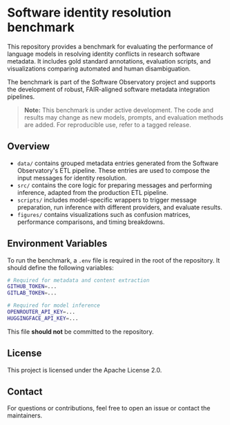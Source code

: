 # Software identity resolution benchmark

This repository provides a benchmark for evaluating the performance of language models in resolving identity conflicts in research software metadata. It includes gold standard annotations, evaluation scripts, and visualizations comparing automated and human disambiguation.

The benchmark is part of the Software Observatory project and supports the development of robust, FAIR-aligned software metadata integration pipelines.

> **Note:** This benchmark is under active development. The code and results may change as new models, prompts, and evaluation methods are added. For reproducible use, refer to a tagged release.

## Overview

- `data/` contains grouped metadata entries generated from the Software Observatory's ETL pipeline. These entries are used to compose the input messages for identity resolution.
- `src/` contains the core logic for preparing messages and performing inference, adapted from the production ETL pipeline.
- `scripts/` includes model-specific wrappers to trigger message preparation, run inference with different providers, and evaluate results.
- `figures/` contains visualizations such as confusion matrices, performance comparisons, and timing breakdowns.

## Environment Variables

To run the benchmark, a `.env` file is required in the root of the repository. It should define the following variables:

```bash
# Required for metadata and content extraction
GITHUB_TOKEN=...
GITLAB_TOKEN=...

# Required for model inference
OPENROUTER_API_KEY=...
HUGGINGFACE_API_KEY=...
```

This file **should not** be committed to the repository.

## License

This project is licensed under the Apache License 2.0.


## Contact

For questions or contributions, feel free to open an issue or contact the maintainers.